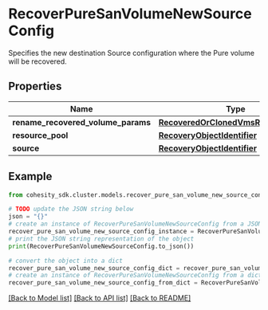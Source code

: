 # RecoverPureSanVolumeNewSourceConfig

Specifies the new destination Source configuration where the Pure volume will be recovered.

## Properties

Name | Type | Description | Notes
------------ | ------------- | ------------- | -------------
**rename_recovered_volume_params** | [**RecoveredOrClonedVmsRenameConfig**](RecoveredOrClonedVmsRenameConfig.md) |  | [optional] 
**resource_pool** | [**RecoveryObjectIdentifier**](RecoveryObjectIdentifier.md) |  | [optional] 
**source** | [**RecoveryObjectIdentifier**](RecoveryObjectIdentifier.md) |  | 

## Example

```python
from cohesity_sdk.cluster.models.recover_pure_san_volume_new_source_config import RecoverPureSanVolumeNewSourceConfig

# TODO update the JSON string below
json = "{}"
# create an instance of RecoverPureSanVolumeNewSourceConfig from a JSON string
recover_pure_san_volume_new_source_config_instance = RecoverPureSanVolumeNewSourceConfig.from_json(json)
# print the JSON string representation of the object
print(RecoverPureSanVolumeNewSourceConfig.to_json())

# convert the object into a dict
recover_pure_san_volume_new_source_config_dict = recover_pure_san_volume_new_source_config_instance.to_dict()
# create an instance of RecoverPureSanVolumeNewSourceConfig from a dict
recover_pure_san_volume_new_source_config_from_dict = RecoverPureSanVolumeNewSourceConfig.from_dict(recover_pure_san_volume_new_source_config_dict)
```
[[Back to Model list]](../README.md#documentation-for-models) [[Back to API list]](../README.md#documentation-for-api-endpoints) [[Back to README]](../README.md)


